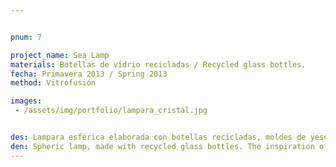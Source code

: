 ```yaml
---


pnum: 7

project_name: Sea Lamp
materials: Botellas de vidrio recicladas / Recycled glass bottles.
fecha: Primavera 2013 / Spring 2013
method: Vitrofusión

images:
 - /assets/img/portfolio/lampara_cristal.jpg


des: Lampara esférica elaborada con botellas recicladas, moldes de yeso y vitrofusión. La inspiración para la lampara fue el mar, por lo que se emplearon los colores más carácterísticos del oceano y formas que representan algas y burbujas.
den: Spheric lamp, made with recycled glass bottles. The inspiration of this lamp was the sea.
---
```

